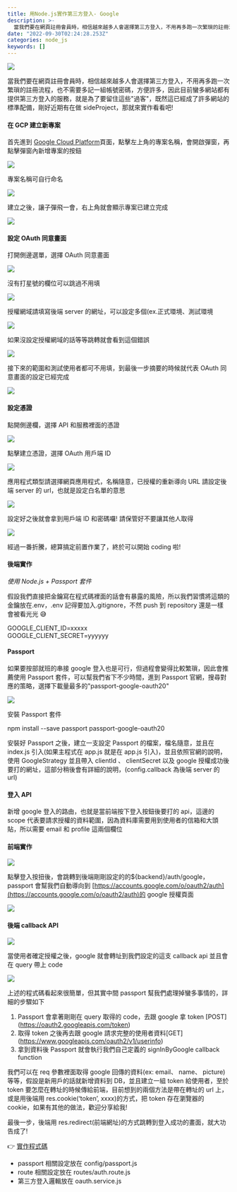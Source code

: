 ```yaml
---
title: 用Node.js實作第三方登入- Google
description: >-
  當我們要在網頁註冊會員時，相信越來越多人會選擇第三方登入，不用再多跑一次繁瑣的註冊流程，也不需要多記一組帳號密碼，方便許多，因此目前蠻多網站都有提供第三方登入的服務，就是為了要留住這些"過客"，既然這已經成了許多網站的標準配備，剛好近期有在做sideProject，那就來實作看看…
date: "2022-09-30T02:24:28.253Z"
categories: node_js
keywords: []
---
```


![](/img/1__Eqn1tUURnxY18OLYK092CQ.jpeg)

當我們要在網頁註冊會員時，相信越來越多人會選擇第三方登入，不用再多跑一次繁瑣的註冊流程，也不需要多記一組帳號密碼，方便許多，因此目前蠻多網站都有提供第三方登入的服務，就是為了要留住這些"過客"，既然這已經成了許多網站的標準配備，剛好近期有在做 sideProject，那就來實作看看吧!

#### 在 GCP 建立新專案

首先進到 [Google Cloud Platform](https://console.cloud.google.com/)頁面，點擊左上角的專案名稱，會開啟彈窗，再點擊彈窗內新增專案的按鈕

![](/img/1__4s023CLM15OzM3Lb3A1t7g.jpeg)

專案名稱可自行命名

![](/img/1__rNTYb10DjeDZGK7uBhHc0w.png)

建立之後，讓子彈飛一會，右上角就會顯示專案已建立完成

![](/img/1__Al6H9z9jPHnNmCDabwm1fA.png)

#### 設定 OAuth 同意畫面

打開側邊選單，選擇 OAuth 同意畫面

![](/img/1__fEM3kVB__qNHnbD6eGBRl3g.png)

沒有打星號的欄位可以跳過不用填

![](/img/1__gZqG3HFreUEBEl0zS7am5g.jpeg)

授權網域請填寫後端 server 的網址，可以設定多個(ex.正式環境、測試環境

![](/img/1__msW56w2nucHeE5pINIPR8Q.jpeg)

如果沒設定授權網域的話等等跳轉就會看到這個錯誤

![](/img/1__R1jXJhJTbQYsfdNldZU2OA.png)

接下來的範圍和測試使用者都可不用填，到最後一步摘要的時候就代表 OAuth 同意畫面的設定已經完成

![](/img/1__mw7U0GhllTTebaeq79y4Sg.png)

#### 設定憑證

點開側邊欄，選擇 API 和服務裡面的憑證

![](/img/1__TrlaI7JfIpJBl3Fi7BUqnA.png)

點擊建立憑證，選擇 OAuth 用戶端 ID

![](/img/1__8W52e6BY106REHvU6uI7kw.png)

應用程式類型請選擇網頁應用程式，名稱隨意，已授權的重新導向 URL 請設定後端 server 的 url，也就是設定白名單的意思

![](/img/1__tDG7ZIM9W87fG34THYrmQw.png)

設定好之後就會拿到用戶端 ID 和密碼囉! 請保管好不要讓其他人取得

![](/img/1__f0wolXyj7LEgHgaXmiN39A.jpeg)

經過一番折騰，總算搞定前置作業了，終於可以開始 coding 啦!

#### 後端實作

_使用 Node.js + Passport 套件_

假設我們直接把金鑰寫在程式碼裡面的話會有暴露的風險，所以我們習慣將這類的金鑰放在.env，.env 記得要加入.gitignore，不然 push 到 repository 還是一樣會被看光光 😅

GOOGLE_CLIENT_ID=xxxxx  
GOOGLE_CLIENT_SECRET=yyyyyy

#### Passport

如果要按部就班的串接 google 登入也是可行，但過程會變得比較繁瑣，因此會推薦使用 Passport 套件，可以幫我們省下不少時間，進到 Passport 官網，搜尋對應的策略，選擇下載量最多的"passport-google-oauth20"

![](/img/1__G0EHxUOjgZDRG7PKLwmPYA.png)

安裝 Passport 套件

npm install --save passport passport-google-oauth20

安裝好 Passport 之後，建立一支設定 Passport 的檔案，檔名隨意，並且在 index.js 引入(如果主程式在 app.js 就是在 app.js 引入)，並且依照官網的說明，使用 GoogleStrategy 並且帶入 clientId 、 clientSecret 以及 google 授權成功後要打的網址，這部分稍後會有詳細的說明，(config.callback 為後端 server 的 url)

#### 登入 API

新增 google 登入的路由，也就是當前端按下登入按鈕後要打的 api，這邊的 scope 代表要請求授權的資料範圍，因為資料庫需要用到使用者的信箱和大頭貼，所以需要 email 和 profile 這兩個欄位

#### 前端實作

![](/img/1__Wt__ViNg5lkkogreg8dWzsg.png)

點擊登入按扭後，會跳轉到後端剛剛設定的的${backend}/auth/google，passport 會幫我們自動導向到 [https://accounts.google.com/o/oauth2/auth](https://accounts.google.com/o/oauth2/auth)的 google 授權頁面

![](/img/1__BSeNXeRxQUw8C8C3u7YuGw.jpeg)

#### 後端 callback API

![](/img/1__FUefjS7S2cgazW4Fc9vd4Q.png)

當使用者確定授權之後，google 就會轉址到我們設定的這支 callback api 並且會在 query 帶上 code

![](/img/1__8VLTzHY4ZswN7YGhBraf5g.png)

上述的程式碼看起來很簡單，但其實中間 passport 幫我們處理掉蠻多事情的，詳細的步驟如下

1.  Passport 會拿著剛剛在 query 取得的 code，去跟 google 拿 token \[POST\](https://oauth2.googleapis.com/token)
2.  取得 token 之後再去跟 google 請求完整的使用者資料\[GET\](https://www.googleapis.com/oauth2/v1/userinfo)
3.  拿到資料後 Passport 就會執行我們自己定義的 signInByGoogle callback function

我們可以在 req 參數裡面取得 google 回傳的資料(ex: email、 name、 picture)等等，假設是新用戶的話就新增資料到 DB，並且建立一組 token 給使用者，至於 token 要怎麼在轉址的時候傳給前端，目前想到的兩個方法是帶在轉址的 url 上，或是用後端用 res.cookie(‘token’, xxxx)的方式，把 token 存在瀏覽器的 cookie，如果有其他的做法，歡迎分享給我!

最後一步，後端用 res.redirect(前端網址)的方式跳轉到登入成功的畫面，就大功告成了!

👉 [實作程式碼](https://github.com/ChangChiao/task-board-backend)

- passport 相關設定放在 config/passport.js
- route 相關設定放在 routes/auth.route.js
- 第三方登入邏輯放在 oauth.service.js
